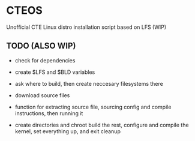 # CTEOS
Unofficial CTE Linux distro installation script based on LFS (WIP)

## TODO (ALSO WIP)
* check for dependencies

* create $LFS and $BLD variables

* ask where to build, then create neccesary filesystems there

* download source files

* function for extracting source file, sourcing config and compile instructions, then running it

* create directories and chroot
build the rest, configure and compile the kernel, set everything up, and exit
cleanup
